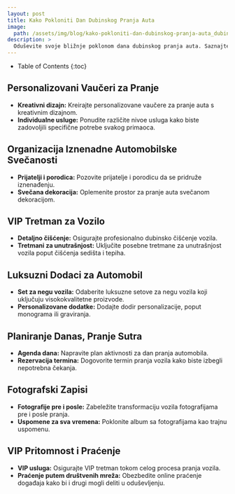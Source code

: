 ```yaml
---
layout: post
title: Kako Pokloniti Dan Dubinskog Pranja Auta
image: 
  path: /assets/img/blog/kako-pokloniti-dan-dubinskog-pranja-auta_dubinsko-pranje-ba.jpg
description: >
  Oduševite svoje bližnje poklonom dana dubinskog pranja auta. Saznajte kako napraviti nezaboravno iskustvo za ljubitelje svojih vozila.
---
```



- Table of Contents
{:toc}


## Personalizovani Vaučeri za Pranje

- **Kreativni dizajn:** Kreirajte personalizovane vaučere za pranje auta s kreativnim dizajnom.
- **Individualne usluge:** Ponudite različite nivoe usluga kako biste zadovoljili specifične potrebe svakog primaoca.

## Organizacija Iznenadne Automobilske Svečanosti

- **Prijatelji i porodica:** Pozovite prijatelje i porodicu da se pridruže iznenađenju.
- **Svečana dekoracija:** Oplemenite prostor za pranje auta svečanom dekoracijom.

## VIP Tretman za Vozilo

- **Detaljno čišćenje:** Osigurajte profesionalno dubinsko čišćenje vozila.
- **Tretmani za unutrašnjost:** Uključite posebne tretmane za unutrašnjost vozila poput čišćenja sedišta i tepiha.

## Luksuzni Dodaci za Automobil

- **Set za negu vozila:** Odaberite luksuzne setove za negu vozila koji uključuju visokokvalitetne proizvode.
- **Personalizovane dodatke:** Dodajte dodir personalizacije, poput monograma ili graviranja.

## Planiranje Danas, Pranje Sutra

- **Agenda dana:** Napravite plan aktivnosti za dan pranja automobila.
- **Rezervacija termina:** Dogovorite termin pranja vozila kako biste izbegli nepotrebna čekanja.

## Fotografski Zapisi

- **Fotografije pre i posle:** Zabeležite transformaciju vozila fotografijama pre i posle pranja.
- **Uspomene za sva vremena:** Poklonite album sa fotografijama kao trajnu uspomenu.

## VIP Pritomnost i Praćenje

- **VIP usluga:** Osigurajte VIP tretman tokom celog procesa pranja vozila.
- **Praćenje putem društvenih mreža:** Obezbedite online praćenje događaja kako bi i drugi mogli deliti u oduševljenju.